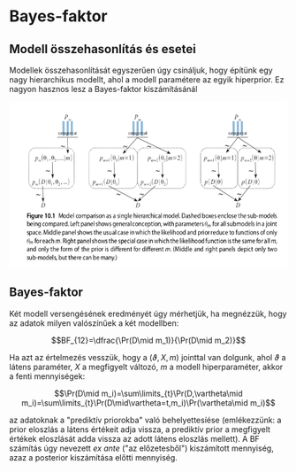 # Bayes-faktor

## Modell összehasonlítás és esetei

Modellek összehasonlítását egyszerűen úgy csináljuk, hogy építünk egy nagy hierarchikus modellt, ahol a modell paramétere az egyik hiperprior. Ez nagyon hasznos lesz a Bayes-faktor kiszámításánál

<img src="https://github.com/mozow01/Bayes2024/blob/main/modcomp_1.png" height=300>

## Bayes-faktor

Két modell versengésének eredményét úgy mérhetjük, ha megnézzük, hogy az adatok milyen valószínűek a két modellben:

$$BF_{12}=\dfrac{\Pr(D\mid m_1)}{\Pr(D\mid m_2)}$$

Ha azt az értelmezés vesszük, hogy a $(\vartheta, X, m)$ jointtal van dolgunk, ahol $\vartheta$ a látens paraméter, $X$ a megfigyelt változó, $m$ a modell hiperparaméter, akkor a fenti mennyiségek:

$$\Pr(D\mid m_i)=\sum\limits_{t}\Pr(D,\vartheta\mid m_i)=\sum\limits_{t}\Pr(D\mid\vartheta=t,m_i)\Pr(\vartheta\mid m_i)$$

az adatoknak a "prediktív priorokba" való behelyettesíése (emlékezzünk: a prior eloszlás a látens értékeit adja vissza, a prediktív prior a megfigyelt értékek eloszlását adda vissza az adott látens eloszlás mellett). A BF számítás úgy nevezett _ex ante_ ("az előzetesből") kiszámított mennyiség, azaz a posterior kiszámítása előtti mennyiség.
